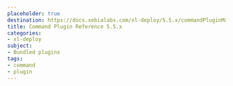```yaml
---
placeholder: true
destination: https://docs.xebialabs.com/xl-deploy/5.5.x/commandPluginManual.html
title: Command Plugin Reference 5.5.x
categories:
- xl-deploy
subject:
- Bundled plugins
tags:
- command
- plugin
---
```

